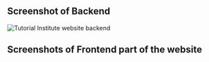 
## Screenshot of Backend

![Tutorial Institute website backend](https://user-images.githubusercontent.com/68224553/107341595-30941c00-6ae5-11eb-80f6-71d9a4e908e3.PNG)

## Screenshots of Frontend part of the website



